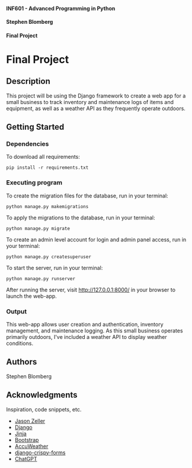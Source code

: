 #### INF601 - Advanced Programming in Python
#### Stephen Blomberg
#### Final Project


# Final Project

## Description

This project will be using the Django framework to create a web app for a small business to track inventory and maintenance logs of items and equipment, as well as a weather API as they frequently operate outdoors.

## Getting Started

### Dependencies

To download all requirements:

```
pip install -r requirements.txt
```

### Executing program

To create the migration files for the database, run in your terminal:
```
python manage.py makemigrations
```
To apply the migrations to the database, run in your terminal:
```
python manage.py migrate
```
To create an admin level account for login and admin panel access, run in your terminal:
```
python manage.py createsuperuser
```
To start the server, run in your terminal:
```
python manage.py runserver
```

After running the server, visit http://127.0.0.1:8000/ in your browser to launch the web-app.

### Output

This web-app allows user creation and authentication, inventory management, and maintenance logging. As this small business operates primarily outdoors, I've included a weather API to display weather conditions. 

## Authors

Stephen Blomberg

## Acknowledgments

Inspiration, code snippets, etc.
* [Jason Zeller](https://www.youtube.com/@profzeller)
* [Django](https://docs.djangoproject.com/en/5.0/)
* [Jinja](https://jinja.palletsprojects.com/en/stable/)
* [Bootstrap](https://getbootstrap.com/)
* [AccuWeather](https://developer.accuweather.com/)
* [django-crispy-forms](https://django-crispy-forms.readthedocs.io/en/latest/)
* [ChatGPT](https://chatgpt.com/share/674e43eb-8b44-8002-a965-168b4ffb2b90)
